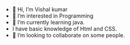 - 👋 Hi, I’m Vishal kumar
- 👀 I’m interested in Programming
- 🌱 I’m currently learning java.
-    I have basic knowledge of Html and CSS.
- 💞️ I’m looking to collaborate on some people.

<!---
Vishalk786/Vishalk786 is a ✨ special ✨ repository because its `README.md` (this file) appears on your GitHub profile.
You can click the Preview link to take a look at your changes.
--->
